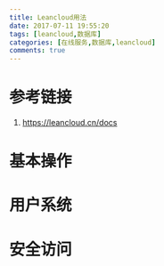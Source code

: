 ```yaml
---
title: Leancloud用法
date: 2017-07-11 19:55:20
tags: [leancloud,数据库]
categories: [在线服务,数据库,leancloud]
comments: true
---
```


# 参考链接
1. <https://leancloud.cn/docs><!--more-->

# 基本操作
# 用户系统
# 安全访问